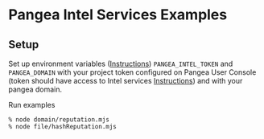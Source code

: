 # Pangea Intel Services Examples

## Setup

Set up environment variables ([Instructions](https://pangea.cloud/docs/getting-started/integrate/#set-environment-variables)) `PANGEA_INTEL_TOKEN` and `PANGEA_DOMAIN` with your project token configured on Pangea User Console (token should have access to Intel services [Instructions](https://pangea.cloud/docs/getting-started/configure-services/#configure-a-pangea-service)) and with your pangea domain.

Run examples

```
% node domain/reputation.mjs
% node file/hashReputation.mjs
```
